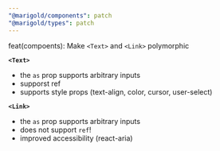 ```yaml
---
"@marigold/components": patch
"@marigold/types": patch
---
```


feat(compoents): Make `<Text>` and `<Link>` polymorphic

**`<Text>`**
- the `as` prop supports arbitrary inputs
- supporst ref
- supports style props (text-align, color, cursor, user-select)

**`<Link>`**
- the `as` prop supports arbitrary inputs
- does not support `ref`!
- improved accessibility (react-aria)
